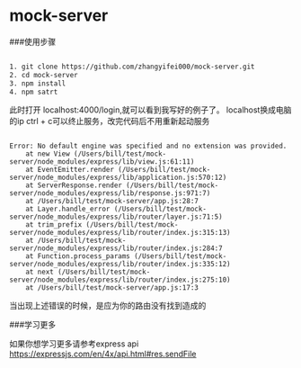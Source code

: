 # mock-server

###使用步骤

```bash

1. git clone https://github.com/zhangyifei000/mock-server.git
2. cd mock-server
3. npm install
4. npm satrt

```
此时打开 localhost:4000/login,就可以看到我写好的例子了。
localhost换成电脑的ip
ctrl + c可以终止服务，改完代码后不用重新起动服务

```

Error: No default engine was specified and no extension was provided.
    at new View (/Users/bill/test/mock-server/node_modules/express/lib/view.js:61:11)
    at EventEmitter.render (/Users/bill/test/mock-server/node_modules/express/lib/application.js:570:12)
    at ServerResponse.render (/Users/bill/test/mock-server/node_modules/express/lib/response.js:971:7)
    at /Users/bill/test/mock-server/app.js:28:7
    at Layer.handle_error (/Users/bill/test/mock-server/node_modules/express/lib/router/layer.js:71:5)
    at trim_prefix (/Users/bill/test/mock-server/node_modules/express/lib/router/index.js:315:13)
    at /Users/bill/test/mock-server/node_modules/express/lib/router/index.js:284:7
    at Function.process_params (/Users/bill/test/mock-server/node_modules/express/lib/router/index.js:335:12)
    at next (/Users/bill/test/mock-server/node_modules/express/lib/router/index.js:275:10)
    at /Users/bill/test/mock-server/app.js:17:3

  ```

当出现上述错误的时候，是应为你的路由没有找到造成的

###学习更多

如果你想学习更多请参考express api
https://expressjs.com/en/4x/api.html#res.sendFile 